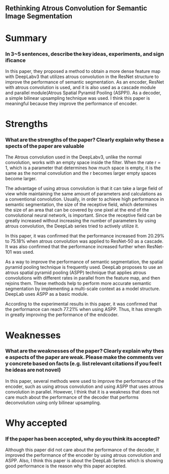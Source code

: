 ## Rethinking Atrous Convolution for Semantic Image Segmentation
# Summary

### In 3~5 sentences, describe the key ideas, experiments, and significance

In this paper, they proposed a method to obtain a more dense feature map with DeepLabv3 that utilizes atrous convolution in the ResNet structure to improve the performance of semantic segmentation. As an encoder, ResNet with atrous convolution is used, and it is also used as a cascade module and parallel module(Atrous Spatial Pyramid Pooling (ASPP)). As a decoder, a simple bilinear upsampling technique was used. I think this paper is meaningful because they improve the performance of encoder.


# Strengths

### What are the strengths of the paper? Clearly explain why these aspects of the paper are valuable

The Atrous convolution used in the DeepLabv3, unlike the normal convolution, works with an empty space inside the filter. When the rate r = 1, which is a parameter that determines how much space is empty, it is the same as the normal convolution and the r becomes larger empty spaces become larger.

The advantage of using atrous convolution is that it can take a large field of view while maintaining the same amount of parameters and calculations as a conventional convolution. Usually, in order to achieve high performance in semantic segmentation, the size of the receptive field, which determines the size of an area that can be covered by one pixel at the end of the convolutional neural network, is important. Since the receptive field can be greatly increased without increasing the number of parameters by using atrous convolution, the DeepLab series tried to actively utilize it.

In this paper, it was confirmed that the performance increased from 20.29% to 75.18% when atrous convolution was applied to ResNet-50 as a cascade. It was also confirmed that the performance increased further when ResNet-101 was used.

As a way to improve the performance of semantic segmentation, the spatial pyramid pooling technique is frequently used. DeepLab proposes to use an atrous spatial pyramid pooling (ASPP) technique that applies atrous convolutions with different rates in parallel from the feature map, and then rejoins them. These methods help to perform more accurate semantic segmentation by implementing a multi-scale context as a model structure. DeepLab uses ASPP as a basic module.

According to the experimental results in this paper, it was confirmed that the performance can reach 77.21% when using ASPP. Thus, It has strength in greatly improving the performance of the endcoder.


# Weaknesses

### What are the weaknesses of the paper? Clearly explain why these aspects of the paper are weak. Please make the comments very concrete based on facts (e.g. list relevant citations if you feel the ideas are not novel)

In this paper, several methods were used to improve the performance of the encoder, such as using atrous convolution and using ASPP that uses atrous convolution in parallel. However, I think that it is a weakness that does not care much about the performance of the decoder that performs deconvolution using only bilinear upsampling.


# Why accepted

### If the paper has been accepted, why do you think its accepted?

Although this paper did not care about the performance of the decoder, it improved the performance of the encoder by using atrous convolution and ASPP. Also, I think this paper is about the DeepLab Series which is showing good performance is the reason why this paper accepted.
